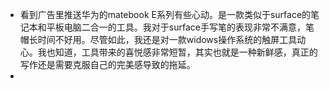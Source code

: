 - 看到广告里推送华为的matebook E系列有些心动。是一款类似于surface的笔记本和平板电脑二合一的工具。我对于surface手写笔的表现非常不满意，笔帽长时间不好用。尽管如此，我还是对一款widows操作系统的触屏工具动心。我也知道，工具带来的喜悦感非常短暂，其实也就是一种新鲜感，真正的写作还是需要克服自己的完美感导致的拖延。
- 
